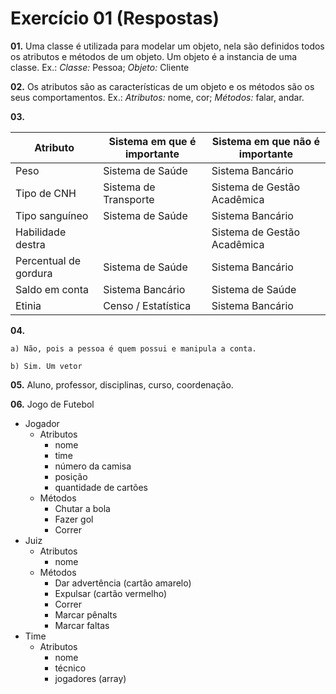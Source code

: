 # Exercício 01 (Respostas)

**01.** Uma classe é utilizada para modelar um objeto, nela são definidos todos os atributos e métodos de um objeto. Um objeto é a instancia de uma classe. Ex.: _Classe:_ Pessoa; _Objeto:_ Cliente

**02.** Os atributos são as características de um objeto e os métodos são os seus comportamentos. Ex.: _Atributos:_ nome, cor; _Métodos:_ falar, andar.

**03.** 

Atributo    |   Sistema em que é importante   | Sistema em que não é importante   |
--------|------|------
Peso    |   Sistema de Saúde   | Sistema Bancário
Tipo de CNH     |   Sistema de Transporte   | Sistema de Gestão Acadêmica
Tipo sanguíneo   |   Sistema de Saúde   | Sistema Bancário
Habilidade destra   |      | Sistema de Gestão Acadêmica
Percentual de gordura   |   Sistema de Saúde   | Sistema Bancário 
Saldo em conta   |   Sistema Bancário   | Sistema de Saúde 
Etinia   |   Censo / Estatística   | Sistema Bancário

**04.**

	a) Não, pois a pessoa é quem possui e manipula a conta.

	b) Sim. Um vetor

**05.** Aluno, professor, disciplinas, curso, coordenação.

**06.** Jogo de Futebol

* Jogador
	* Atributos 
		* nome
		* time
		* número da camisa
		* posição
		* quantidade de cartões
	* Métodos
		* Chutar a bola
		* Fazer gol
		* Correr
* Juiz
	* Atributos
		* nome  
	* Métodos 
		* Dar advertência (cartão amarelo)
		* Expulsar (cartão vermelho)
		* Correr
		* Marcar pênalts
		* Marcar faltas
* Time
	* Atributos
		* nome
		* técnico
		* jogadores (array)



